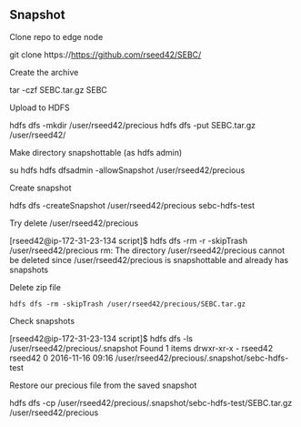 ## Snapshot

Clone repo to edge node

git clone https://https://github.com/rseed42/SEBC/

Create the archive

tar -czf SEBC.tar.gz SEBC

Upload to HDFS

hdfs dfs -mkdir /user/rseed42/precious
hdfs dfs -put SEBC.tar.gz /user/rseed42/

Make directory snapshottable (as hdfs admin)

su hdfs
hdfs dfsadmin -allowSnapshot /user/rseed42/precious

Create snapshot

hdfs dfs -createSnapshot /user/rseed42/precious sebc-hdfs-test

Try delete /user/rseed42/precious

[rseed42@ip-172-31-23-134 script]$ hdfs dfs -rm -r -skipTrash /user/rseed42/precious
rm: The directory /user/rseed42/precious cannot be deleted since /user/rseed42/precious is snapshottable and already has snapshots

Delete zip file

```
hdfs dfs -rm -skipTrash /user/rseed42/precious/SEBC.tar.gz
```

Check snapshots

[rseed42@ip-172-31-23-134 script]$ hdfs dfs -ls /user/rseed42/precious/.snapshot
Found 1 items
drwxr-xr-x   - rseed42 rseed42          0 2016-11-16 09:16 /user/rseed42/precious/.snapshot/sebc-hdfs-test

Restore our precious file from the saved snapshot

hdfs dfs -cp /user/rseed42/precious/.snapshot/sebc-hdfs-test/SEBC.tar.gz /user/rseed42/precious
